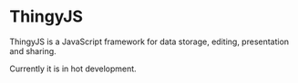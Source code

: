 ThingyJS
========

ThingyJS is a JavaScript framework for data storage, editing, presentation and sharing.

Currently it is in hot development.

